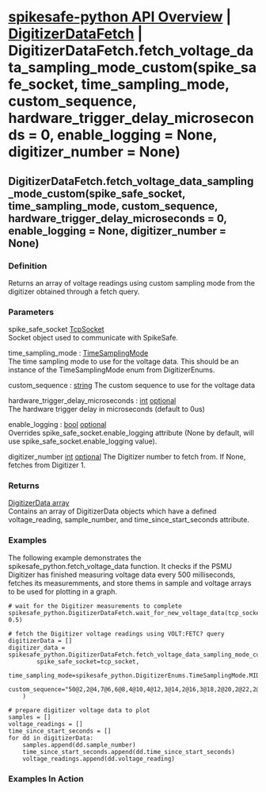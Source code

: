 # [spikesafe-python API Overview](/spikesafe_python_lib_docs/README.md) | [DigitizerDataFetch](/spikesafe_python_lib_docs/DigitizerDataFetch/README.md) | DigitizerDataFetch.fetch_voltage_data_sampling_mode_custom(spike_safe_socket, time_sampling_mode, custom_sequence, hardware_trigger_delay_microseconds = 0, enable_logging = None, digitizer_number = None)

## DigitizerDataFetch.fetch_voltage_data_sampling_mode_custom(spike_safe_socket, time_sampling_mode, custom_sequence, hardware_trigger_delay_microseconds = 0, enable_logging = None, digitizer_number = None)

### Definition
Returns an array of voltage readings using custom sampling mode from the digitizer obtained through a fetch query.

### Parameters
spike_safe_socket [TcpSocket](/spikesafe_python_lib_docs/TcpSocket/README.md)  
Socket object used to communicate with SpikeSafe.

time_sampling_mode : [TimeSamplingMode](/spikesafe_python_lib_docs/DigitizerEnums/TimeSamplingMode/README.md)  
The time sampling mode to use for the voltage data. This should be an instance of the TimeSamplingMode enum from DigitizerEnums.

custom_sequence : [string](https://docs.python.org/3/library/string.html) 
The custom sequence to use for the voltage data

hardware_trigger_delay_microseconds : [int](https://docs.python.org/3/library/functions.html#int) [optional](https://docs.python.org/3/library/typing.html#typing.Optional)  
The hardware trigger delay in microseconds (default to 0us)

enable_logging : [bool](https://docs.python.org/3/library/stdtypes.html#boolean-values) [optional](https://docs.python.org/3/library/typing.html#typing.Optional)  
Overrides spike_safe_socket.enable_logging attribute (None by default, will use spike_safe_socket.enable_logging value).

digitizer_number [int](https://docs.python.org/3/library/functions.html#int) [optional](https://docs.python.org/3/library/typing.html#typing.Optional)
The Digitizer number to fetch from. If None, fetches from Digitizer 1.

### Returns
[DigitizerData array](/spikesafe_python_lib_docs/DigitizerData/README.md)  
Contains an array of DigitizerData objects which have a defined voltage_reading, sample_number, and time_since_start_seconds attribute.

### Examples
The following example demonstrates the spikesafe_python.fetch_voltage_data function. It checks if the PSMU Digitizer has finished measuring voltage data every 500 milliseconds, fetches its measuremments, and store thems in sample and voltage arrays to be used for plotting in a graph.
```
# wait for the Digitizer measurements to complete 
spikesafe_python.DigitizerDataFetch.wait_for_new_voltage_data(tcp_socket, 0.5)

# fetch the Digitizer voltage readings using VOLT:FETC? query
digitizerData = []
digitizer_data = spikesafe_python.DigitizerDataFetch.fetch_voltage_data_sampling_mode_custom(
        spike_safe_socket=tcp_socket,
        time_sampling_mode=spikesafe_python.DigitizerEnums.TimeSamplingMode.MIDDLE_OF_TIME,
        custom_sequence="50@2,2@4,7@6,6@8,4@10,4@12,3@14,2@16,3@18,2@20,2@22,2@24,1@26,2@28,1@30,2@32,1@34,1@36,1@38,1@40,2@42,1@46,1@48,1@50,1@52,1@54,1@56,1@60,1@62,1@66,1@68,1@72,1@74,1@78,1@82,1@86,1@90,1@94,1@98,1@104,1@108,1@114,1@118,1@124,1@130,1@136,1@142,1@150,1@156,1@164,1@172,1@180,1@188,1@196,1@206,1@216,1@226,1@236,1@248,1@258,1@272,1@284,1@298,1@312,1@326,1@342,1@358,1@374,1@392,1@410,1@430,1@450"
    )

# prepare digitizer voltage data to plot
samples = []
voltage_readings = []
time_since_start_seconds = []
for dd in digitizerData:
    samples.append(dd.sample_number)
    time_since_start_seconds.append(dd.time_since_start_seconds)
    voltage_readings.append(dd.voltage_reading)
```

### Examples In Action